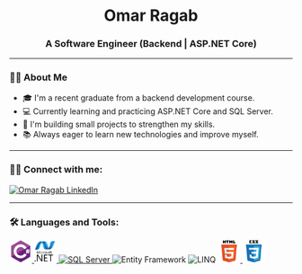 <h1 align="center">Omar Ragab</h1>
<h3 align="center">A Software Engineer (Backend | ASP.NET Core)</h3>

---

### 🙋‍♂️ About Me

- 🎓 I'm a recent graduate from a backend development course.
- 💻 Currently learning and practicing ASP.NET Core and SQL Server.
- 🚀 I'm building small projects to strengthen my skills.
- 📚 Always eager to learn new technologies and improve myself.

---

### 🧑‍💻 Connect with me:
<p align="left">
  <a href="https://www.linkedin.com/in/omar-ragab-2787b0256/" target="_blank">
    <img align="center" src="https://raw.githubusercontent.com/rahuldkjain/github-profile-readme-generator/master/src/images/icons/Social/linked-in-alt.svg" alt="Omar Ragab LinkedIn" height="30" width="40" />
  </a>
</p>

---

### 🛠️ Languages and Tools:
<p align="left">
  <a href="https://www.w3schools.com/cs/" target="_blank" rel="noreferrer">
    <img src="https://raw.githubusercontent.com/devicons/devicon/master/icons/csharp/csharp-original.svg" alt="C#" width="40" height="40"/>
  </a>
  <a href="https://dotnet.microsoft.com/" target="_blank" rel="noreferrer">
    <img src="https://raw.githubusercontent.com/devicons/devicon/master/icons/dot-net/dot-net-original-wordmark.svg" alt=".NET" width="40" height="40"/>
  </a>
  <a href="https://www.microsoft.com/en-us/sql-server" target="_blank" rel="noreferrer">
    <img src="https://www.svgrepo.com/show/303229/microsoft-sql-server-logo.svg" alt="SQL Server" width="40" height="40"/>
  </a>

  <img src="https://img.shields.io/badge/Entity%20Framework-ORM-blue" alt="Entity Framework" />


  <img src="https://img.shields.io/badge/LINQ-Queries-orange" alt="LINQ" />

  
  <a href="https://www.w3.org/html/" target="_blank" rel="noreferrer">
    <img src="https://raw.githubusercontent.com/devicons/devicon/master/icons/html5/html5-original-wordmark.svg" alt="HTML5" width="40" height="40"/>
  </a>
  <a href="https://www.w3schools.com/css/" target="_blank" rel="noreferrer">
    <img src="https://raw.githubusercontent.com/devicons/devicon/master/icons/css3/css3-original-wordmark.svg" alt="CSS3" width="40" height="40"/>
  </a>
</p>
